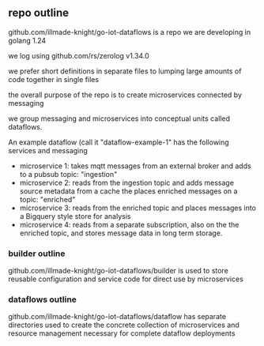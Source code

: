 ## repo outline

github.com/illmade-knight/go-iot-dataflows is a repo we are developing in golang 1.24

we log using github.com/rs/zerolog v1.34.0

we prefer short definitions in separate files to lumping large amounts of code together in single files

the overall purpose of the repo is to create microservices connected by messaging

we group messaging and microservices into conceptual units called dataflows.

An example dataflow (call it "dataflow-example-1" has the following services and messaging
* microservice 1: takes mqtt messages from an external broker and adds to a pubsub topic: "ingestion"
* microservice 2: reads from the ingestion topic and adds message source metadata from a cache the places enriched messages on a topic: "enriched"
* microservice 3: reads from the enriched topic and places messages into a Bigquery style store for analysis
* microservice 4: reads from a separate subscription, also on the the enriched topic, and stores message data in long term storage.

### builder outline

github.com/illmade-knight/go-iot-dataflows/builder is used to store reusable configuration and service code for direct use by
microservices

### dataflows outline

github.com/illmade-knight/go-iot-dataflows/dataflow has separate directories used to create the concrete collection of microservices 
and resource management necessary for complete dataflow deployments

